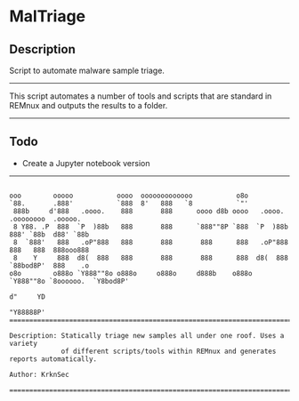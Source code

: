 # MalTriage

## Description

Script to automate malware sample triage.

---

This script automates a number of tools and scripts that are standard in REMnux and outputs the results to a folder.

---

## Todo

- Create a Jupyter notebook version

---

```

ooo        ooooo           oooo  ooooooooooooo           o8o                                 
`88.       .888'           `888  8'   888   `8           `"'                                 
 888b     d'888   .oooo.    888       888      oooo d8b oooo   .oooo.    .oooooooo  .ooooo.  
 8 Y88. .P  888  `P  )88b   888       888      `888""8P `888  `P  )88b  888' `88b  d88' `88b 
 8  `888'   888   .oP"888   888       888       888      888   .oP"888  888   888  888ooo888 
 8    Y     888  d8(  888   888       888       888      888  d8(  888  `88bod8P'  888    .o 
o8o        o888o `Y888""8o o888o     o888o     d888b    o888o `Y888""8o `8oooooo.  `Y8bod8P' 
                                                                        d"     YD            
                                                                        "Y88888P'            
==============================================================================================

Description: Statically triage new samples all under one roof. Uses a variety
             of different scripts/tools within REMnux and generates reports automatically.

Author: KrknSec

==============================================================================================
```
